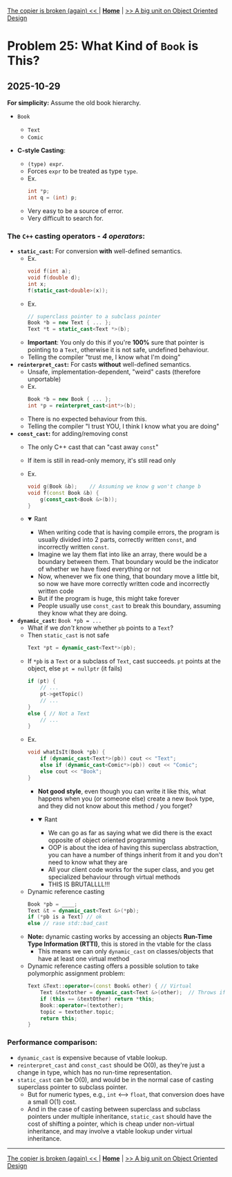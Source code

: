 [The copier is broken (again) << ](./problem_22.md) | [**Home**](../README.md) | [>> A big unit on Object Oriented Design](./object_oriented_design.md)

# Problem 25: What Kind of `Book` is This?
## **2025-10-29**

**For simplicity:** Assume the old book hierarchy.

- `Book`
    - `Text`
    - `Comic`

- **C-style Casting**:
    - `(type) expr`.
    - Forces `expr` to be treated as type `type`.
    - Ex. 
        ```C++
        int *p;
        int q = (int) p;
        ```
    - Very easy to be a source of error.
    - Very difficult to search for.

### **The `C++` casting operators - _4 operators_**:
- **`static_cast`:** For conversion **with** well-defined semantics.
    - Ex. 
        ```C++
        void f(int a); 
        void f(double d);
        int x;
        f(static_cast<double>(x));
        ```
    - Ex. 
        ```C++
        // superclass pointer to a subclass pointer
        Book *b = new Text { ... };
        Text *t = static_cast<Text *>(b);
        ```
    - **Important**: You only do this if you're **100%** sure that pointer is pointing to a `Text`, otherwise it is not safe, undefined behaviour.
    - Telling the compiler "trust me, I know what I'm doing"
- **`reinterpret_cast`:** For casts **without** well-defined semantics.
    - Unsafe, implementation-dependent, "weird" casts (therefore unportable)
    - Ex. 
        ```C++
        Book *b = new Book { ... };
        int *p = reinterpret_cast<int*>(b);
        ```
    - There is no expected behaviour from this.
    - Telling the compiler "I trust YOU, I think I know what you are doing"
- **`const_cast`:** for adding/removing const
    - The only C++ cast that can "cast away `const`"
    - If item is still in read-only memory, it's still read only
    - Ex. 
        ```C++
        void g(Book &b);    // Assuming we know g won't change b 
        void f(const Book &b) {
            g(const_cast<Book &>(b));
        }
        ```
    - <details open> <summary>Rant</summary>
        
        - When writing code that is having compile errors, the program is usually divided into 2 parts, correctly written `const`, and incorrectly written `const`.
        - Imagine we lay them flat into like an array, there would be a boundary between them. That boundary would be the indicator of whether we have fixed everything or not
        - Now, whenever we fix one thing, that boundary move a little bit, so now we have more correctly written code and incorrectly written code
        - But if the program is huge, this might take forever
        - People usually use `const_cast` to break this boundary, assuming they know what they are doing.
      </details>
- **`dynamic_cast`:**  `Book *pb = ...`
    - What if we _don't_ know whether `pb` points to a `Text`?
    - Then `static_cast` is not safe
        ```C++
        Text *pt = dynamic_cast<Text*>(pb);
        ```
    - If `*pb` is a `Text` or a subclass of `Text`, cast succeeds. `pt` points at the object, else `pt = nullptr` (it fails)
        ```C++
        if (pt) { 
            // ... 
            pt->getTopic() 
            // ... 
        }
        else { // Not a Text
            // ...
        }
        ```
    - Ex.
        ```C++
        void whatIsIt(Book *pb) {    
            if (dynamic_cast<Text*>(pb)) cout << "Text";
            else if (dynamic_cast<Comic*>(pb)) cout << "Comic";
            else cout << "Book";
        }
        ```
        - **Not good style**, even though you can write it like this, what happens when you (or someone else) create a new `Book` type, and they did not know about this method / you forget?
        - <details open>
            <summary> Rant </summary>

            - We can go as far as saying what we did there is the exact opposite of object oriented programming
            - OOP is about the idea of having this superclass abstraction, you can have a number of things inherit from it and you don't need to know what they are
            - All your client code works for the super class, and you get specialized behaviour through virtual methods
            - THIS IS BRUTALLLL!!!
          </details>
    - Dynamic reference casting
        ```C++
        Book *pb = ____;
        Text &t = dynamic_cast<Text &>(*pb);
        if (*pb is a Text) // ok
        else // rase std::bad_cast
        ```
    - **Note:** dynamic casting works by accessing an objects **Run-Time Type Information (RTTI)**, this is stored in the vtable for the class 
        - This means we can only `dynamic_cast` on classes/objects that have at least one virtual method
    - Dynamic reference casting offers a possible solution to take polymorphic assignment problem:
        ```C++
        Text &Text::operator=(const Book& other) { // Virtual
            Text &textother = dynamic_cast<Text &>(other);  // Throws if other is not a Text
            if (this == &textOther) return *this;
            Book::operator=(textother);
            topic = textother.topic;
            return this; 
        }
        ```


### **Performance comparison:**
- `dynamic_cast` is expensive because of vtable lookup.
- `reinterpret_cast` and `const_cast` should be O(0), as they're just a change in type, which has no run-time representation. 
- `static_cast` can be O(0), and would be in the normal case of casting superclass pointer to subclass pointer. 
  - But for numeric types, e.g., `int` <--> `float`, that conversion does have a small O(1) cost. 
  - And in the case of casting between superclass and subclass pointers under multiple inheritance, `static_cast` should have the cost of shifting a pointer, which is cheap under non-virtual inheritance, and may involve a vtable lookup under virtual inheritance.


---
[The copier is broken (again) << ](./problem_22.md) | [**Home**](../README.md) | [>> A big unit on Object Oriented Design](./object_oriented_design.md)
